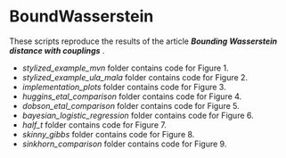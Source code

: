 # BoundWasserstein

These scripts reproduce the results of the article ***Bounding Wasserstein distance with couplings*** . 

-	*stylized_example_mvn* folder contains code for Figure 1.
-	*stylized_example_ula_mala* folder contains code for Figure 2.
-	*implementation_plots* folder contains code for Figure 3.
-	*huggins_etal_comparison* folder contains code for Figure 4.
-	*dobson_etal_comparison* folder contains code for Figure 5.
-	*bayesian_logistic_regression* folder contains code for Figure 6.
-	*half_t* folder contains code for Figure 7.
-	*skinny_gibbs* folder contains code for Figure 8.
-	*sinkhorn_comparison* folder contains code for Figure 9.

